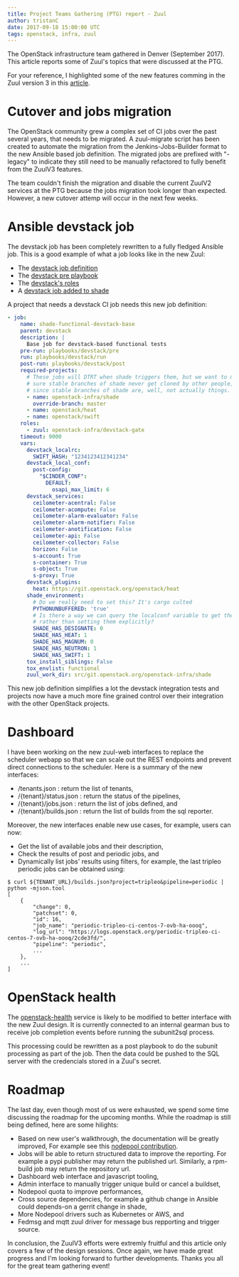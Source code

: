 ```yaml
---
title: Project Teams Gathering (PTG) report - Zuul
author: tristanC
date: 2017-09-18 15:00:00 UTC
tags: openstack, infra, zuul
---
```


The OpenStack infrastructure team gathered in Denver (September 2017).
This article reports some of Zuul's topics that were discussed at the PTG.

For your reference, I highlighted some of the new features comming in the Zuul version 3
in this [article](http://rdoproject.org/blog/2017/08/whats-new-in-zuulV3/).


# Cutover and jobs migration

The OpenStack community grew a complex set of CI jobs over the past several years,
that needs to be migrated.
A zuul-migrate script has been created to automate the migration from the
Jenkins-Jobs-Builder format to the new Ansible based job definition.
The migrated jobs are prefixed with "-legacy" to indicate they still need
to be manually refactored to fully benefit from the ZuulV3 features.

The team couldn't finish the migration and disable the current ZuulV2 services
at the PTG because the jobs migration took longer than expected.
However, a new cutover attemp will occur in the next few weeks.


# Ansible devstack job

The devstack job has been completely rewritten to a fully fledged Ansible job.
This is a good example of what a job looks like in the new Zuul:

* The [devstack job definition](http://git.openstack.org/cgit/openstack-dev/devstack/tree/.zuul.yaml)
* The [devstack pre playbook](http://git.openstack.org/cgit/openstack-dev/devstack/tree/playbooks/pre.yaml)
* The [devstack's roles](http://git.openstack.org/cgit/openstack-dev/devstack/tree/roles)
* A [devstack job added to shade](https://review.openstack.org/500365)

A project that needs a devstack CI job needs this new job definition:

```yaml
- job:
    name: shade-functional-devstack-base
    parent: devstack
    description: |
      Base job for devstack-based functional tests
    pre-run: playbooks/devstack/pre
    run: playbooks/devstack/run
    post-run: playbooks/devstack/post
    required-projects:
      # These jobs will DTRT when shade triggers them, but we want to make
      # sure stable branches of shade never get cloned by other people,
      # since stable branches of shade are, well, not actually things.
      - name: openstack-infra/shade
        override-branch: master
      - name: openstack/heat
      - name: openstack/swift
    roles:
      - zuul: openstack-infra/devstack-gate
    timeout: 9000
    vars:
      devstack_localrc:
        SWIFT_HASH: "1234123412341234"
      devstack_local_conf:
        post-config:
          "$CINDER_CONF":
            DEFAULT:
              osapi_max_limit: 6
      devstack_services:
        ceilometer-acentral: False
        ceilometer-acompute: False
        ceilometer-alarm-evaluator: False
        ceilometer-alarm-notifier: False
        ceilometer-anotification: False
        ceilometer-api: False
        ceilometer-collector: False
        horizon: False
        s-account: True
        s-container: True
        s-object: True
        s-proxy: True
      devstack_plugins:
        heat: https://git.openstack.org/openstack/heat
      shade_environment:
        # Do we really need to set this? It's cargo culted
        PYTHONUNBUFFERED: 'true'
        # Is there a way we can query the localconf variable to get these
        # rather than setting them explicitly?
        SHADE_HAS_DESIGNATE: 0
        SHADE_HAS_HEAT: 1
        SHADE_HAS_MAGNUM: 0
        SHADE_HAS_NEUTRON: 1
        SHADE_HAS_SWIFT: 1
      tox_install_siblings: False
      tox_envlist: functional
      zuul_work_dir: src/git.openstack.org/openstack-infra/shade
```

This new job definition simplifies a lot the devstack integration tests
and projects now have a much more fine grained control over their integration
with the other OpenStack projects.


# Dashboard

I have been working on the new zuul-web interfaces to replace the scheduler webapp
so that we can scale out the REST endpoints and prevent direct connections
to the scheduler. Here is a summary of the new interfaces:

* /tenants.json : return the list of tenants,
* /{tenant}/status.json : return the status of the pipelines,
* /{tenant}/jobs.json : return the list of jobs defined, and
* /{tenant}/builds.json : return the list of builds from the sql reporter.

Moreover, the new interfaces enable new use cases, for example, users can now:

* Get the list of available jobs and their description,
* Check the results of post and periodic jobs, and
* Dynamically list jobs' results using filters, for example,
  the last tripleo periodic jobs can be obtained using:

```
$ curl ${TENANT_URL}/builds.json?project=tripleo&pipeline=periodic | python -mjson.tool
[
    {
        "change": 0,
        "patchset": 0,
        "id": 16,
        "job_name": "periodic-tripleo-ci-centos-7-ovb-ha-oooq",
        "log_url": "https://logs.openstack.org/periodic-tripleo-ci-centos-7-ovb-ha-oooq/2cde3fd/",
        "pipeline": "periodic",
		...
    },
    ...
]
```

# OpenStack health

The [openstack-health](http://status.openstack.org/openstack-health) service is likely
to be modified to better interface with the new Zuul design.
It is currently connected to an internal gearman bus to receive job completion
events before running the subunit2sql process.

This processing could be rewritten as a post playbook to do the subunit processing
as part of the job. Then the data could be pushed to the SQL server with the credencials
stored in a Zuul's secret.


# Roadmap

The last day, even though most of us were exhausted, we spend some time discussing
the roadmap for the upcoming months. While the roadmap is still being defined,
here are some hilights:

* Based on new user's walkthrough, the documentation will be greatly improved,
  For example see this [nodepool contribution](https://review.openstack.org/#/c/498050/).
* Jobs will be able to return structured data to improve the reporting.
  For example a pypi publisher may return the published url.
  Similarly, a rpm-build job may return the repository url.
* Dashboard web interface and javascript tooling,
* Admin interface to manually trigger unique build or cancel a buildset,
* Nodepool quota to improve performances,
* Cross source dependencies, for example a github change in Ansible could depends-on a gerrit change in shade,
* More Nodepool drivers such as Kubernetes or AWS, and
* Fedmsg and mqtt zuul driver for message bus repporting and trigger source.


In conclusion, the ZuulV3 efforts were extremly fruitful and this article only covers
a few of the design sessions. Once again, we have made great progress and I'm looking forward to further
developments. Thanks you all for the great team gathering event!
